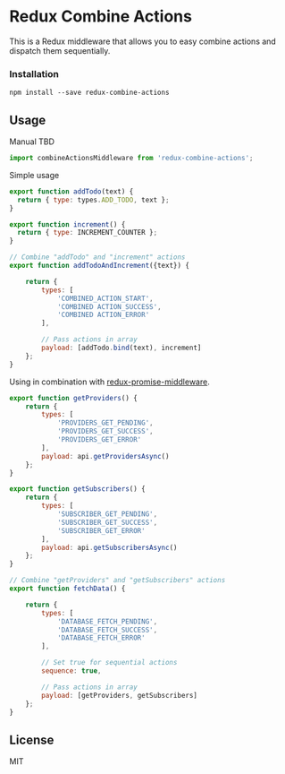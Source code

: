 # Redux Combine Actions
This is a Redux middleware that allows you to easy combine actions and dispatch them sequentially.

### Installation

```
npm install --save redux-combine-actions
```

## Usage

Manual TBD

```js
import combineActionsMiddleware from 'redux-combine-actions';
```

Simple usage
```js
export function addTodo(text) {
  return { type: types.ADD_TODO, text };
}

export function increment() {
  return { type: INCREMENT_COUNTER };
}

// Combine "addTodo" and "increment" actions
export function addTodoAndIncrement({text}) {

    return {
        types: [
            'COMBINED_ACTION_START',
            'COMBINED ACTION_SUCCESS',
            'COMBINED ACTION_ERROR'
        ],

        // Pass actions in array
        payload: [addTodo.bind(text), increment]
    };
}
```

Using in combination with [redux-promise-middleware](https://github.com/pburtchaell/redux-promise-middleware).
```js
export function getProviders() {
    return {
        types: [
            'PROVIDERS_GET_PENDING',
            'PROVIDERS_GET_SUCCESS',
            'PROVIDERS_GET_ERROR'
        ],
        payload: api.getProvidersAsync()
    };
}

export function getSubscribers() {
    return {
        types: [
            'SUBSCRIBER_GET_PENDING',
            'SUBSCRIBER_GET_SUCCESS',
            'SUBSCRIBER_GET_ERROR'
        ],
        payload: api.getSubscribersAsync()
    };
}

// Combine "getProviders" and "getSubscribers" actions
export function fetchData() {

    return {
        types: [
            'DATABASE_FETCH_PENDING',
            'DATABASE_FETCH_SUCCESS',
            'DATABASE_FETCH_ERROR'
        ],

        // Set true for sequential actions
        sequence: true,

        // Pass actions in array
        payload: [getProviders, getSubscribers]
    };
}
```

## License

MIT